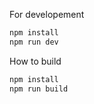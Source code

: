 For developement

``` bash
npm install
npm run dev
```

How to build

``` bash
npm install
npm run build
```